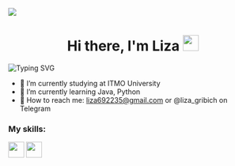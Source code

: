 ![](https://img.freepik.com/premium-photo/colorful-cloudy-sky-at-sunset-gradient-color_416511-7531.jpg?w=1380)

<h1 align="center">Hi there, I'm Liza
<img src="https://smile-emoji.ru/wp-content/uploads/site-images/discord/464cdfe6f118458c3715ab4e64299565.gif" height="32"/></h1>

<img src="https://readme-typing-svg.herokuapp.com?font=Fira+Code&pause=2500&color=F797EFF2&width=435&lines=Computer+science+student+from+Russia" alt="Typing SVG" />

- 🧠 I’m currently studying at ITMO University
- 🔮 I’m currently learning Java, Python
- 💬 How to reach me: liza692235@gmail.com or @liza_gribich on Telegram

### My skills:
<img height="32" width="32" src="https://cdn.simpleicons.org/python" />
<img height="32" width="32" src="https://cdn.simpleicons.org/python/white" />
